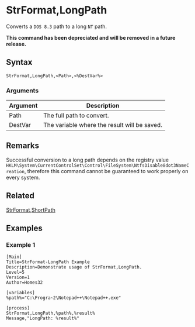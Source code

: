 # StrFormat,LongPath

Converts a `DOS 8.3` path to a long `NT` path.

**This command has been depreciated and will be removed in a future release.**

## Syntax

```pebakery
StrFormat,LongPath,<Path>,<%DestVar%>
```

### Arguments

| Argument | Description |
| --- | --- |
| Path | The full path to convert. |
| DestVar | The variable where the result will be saved. |

## Remarks

Successful conversion to a long path depends on the registry value `HKLM\System\CurrentControlSet\Control\FileSystem\NtfsDisable8dot3NameCreation`, therefore this command cannot be guaranteed to work properly on every system.

## Related

[StrFormat,ShortPath](./ShortPath.md)

## Examples

### Example 1

```pebakery
[Main]
Title=StrFormat-LongPath Example
Description=Demonstrate usage of StrFormat,LongPath.
Level=5
Version=1
Author=Homes32

[variables]
%path%="C:\Progra~2\Notepad++\Notepad++.exe"

[process]
StrFormat,LongPath,%path%,%result%
Message,"LongPath: %result%"
```
